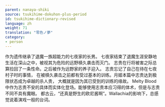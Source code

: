 ```yaml
---
parent: nanaya-shiki
source: tsukihime-dokuhon-plus-period
id: tsukihime-dictionary-revised
language: zh
weight: 71
translation: "零色ノ夢"
category:
- person
---
```


作为遗传继承了退魔一族超能力的七夜家的长男。
七夜家结束了退魔生涯安静地生活在深山之中，被视其为危险的远野槙久袭击而灭门。
志贵在行将被害之际总算捡回了一条性命。之后被作为远野家的养子迎入。
志贵忘记了自己在待在七夜村子时的事情， 在被槙久袭击之前都有受过基本的训练。月姬本篇中志贵达到极限状态成为卓越的杀人贵， 大概就是因为其已受到的训练的缘故。
Melty Blood中作为志贵不安的具体而实体化登场。能够使用志贵本应习得的体术，但是与志贵不同不具有魔眼。
都古云，“还真是野生的欧尼酱啊”。Wallachia的影响下，总感觉说着演戏一般的台词。
